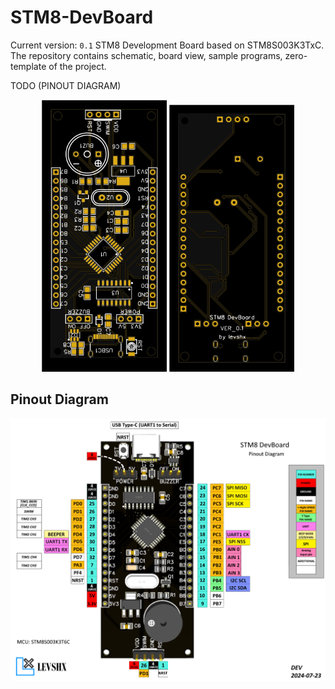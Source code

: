 # STM8-DevBoard

Current version: `0.1`
STM8 Development Board based on STM8S003K3TxC. 
The repository contains schematic, board view, sample programs, zero-template of the project. 


TODO (PINOUT DIAGRAM)

<p align="center">
  <img src="readme/top2d.svg" style="transform: rotate(180deg); max-width: 200px;"/>
  <img src="readme/bottom2d.svg" style="transform: rotate(180deg); max-width: 200px;"/>
</p>


## Pinout Diagram

<p align="center">
  <img src="readme/STM8_DevBoard PinoutDiagram.png" />
</p>

